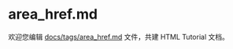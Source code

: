 area_href.md
===

欢迎您编辑 <a target="__blank" href="https://github.com/jaywcjlove/html-tutorial/blob/master/docs/tags/area_href.md">docs/tags/area_href.md</a> 文件，共建 HTML Tutorial 文档。